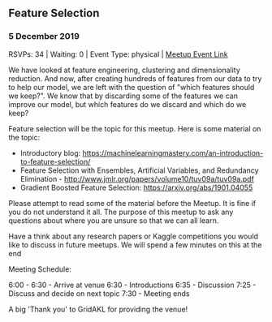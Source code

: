 ## Feature Selection
### 5 December 2019
RSVPs: 34 | Waiting: 0 | Event Type: physical | [Meetup Event Link](https://www.meetup.com/Data-Science-Discussion-Auckland/events/266288264)

We have looked at feature engineering, clustering and dimensionality reduction. And now, after creating hundreds of features from our data to try to help our model, we are left with the question of "which features should we keep?". We know that by discarding some of the features we can improve our model, but which features do we discard and which do we keep?

Feature selection will be the topic for this meetup. Here is some material on the topic:
- Introductory blog: https://machinelearningmastery.com/an-introduction-to-feature-selection/
- Feature Selection with Ensembles, Artificial Variables, and Redundancy Elimination - http://www.jmlr.org/papers/volume10/tuv09a/tuv09a.pdf
- Gradient Boosted Feature Selection: https://arxiv.org/abs/1901.04055

Please attempt to read some of the material before the Meetup. It is fine if you do not understand it all. The purpose of this meetup to ask any questions about where you are unsure so that we can all learn.

Have a think about any research papers or Kaggle competitions you would like to discuss in future meetups. We will spend a few minutes on this at the end

Meeting Schedule:

6:00 - 6:30 - Arrive at venue
6:30 - Introductions
6:35 - Discussion
7:25 - Discuss and decide on next topic
7:30 - Meeting ends

A big 'Thank you' to GridAKL for providing the venue!
